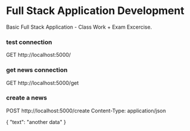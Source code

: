 # Full Stack Application Development

Basic Full Stack Application - Class Work + Exam Excercise.


### test connection
GET http://localhost:5000/

### get news connection
GET http://localhost:5000/get


### create a news
POST http://localhost:5000/create
Content-Type: application/json

{
  "text": "another data"
}
